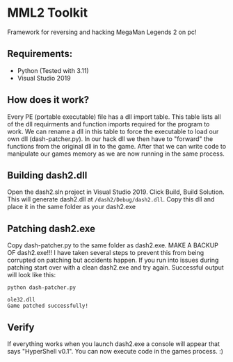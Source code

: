 # MML2 Toolkit
 Framework for reversing and hacking MegaMan Legends 2 on pc!


## Requirements:
 - Python (Tested with 3.11)
 - Visual Studio 2019
 
## How does it work?
Every PE (portable executable) file has a dll import table. This table lists all of the dll requirments and function imports required for the program to work. We can rename a dll in this table to force the executable to load our own dll (dash-patcher.py). In our hack dll we then have to "forward" the functions from the original dll in to the game. After that we can write code to manipulate our games memory as we are now running in the same process. 

## Building dash2.dll
Open the dash2.sln project in Visual Studio 2019. Click Build, Build Solution. This will generate dash2.dll at ```/dash2/Debug/dash2.dll```. Copy this dll and place it in the same folder as your dash2.exe

## Patching dash2.exe
Copy dash-patcher.py to the same folder as dash2.exe. MAKE A BACKUP OF dash2.exe!!! I have taken several steps to prevent this from being corrupted on patching but accidents happen. If you run into issues during patching start over with a clean dash2.exe and try again. Successful output will look like this:

```
python dash-patcher.py

ole32.dll
Game patched successfully!

```


## Verify
If everything works when you launch dash2.exe a console will appear that says "HyperShell v0.1". You can now execute code in the games process. :) 
